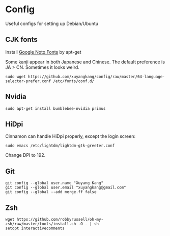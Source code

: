 # Config
Useful configs for setting up Debian/Ubuntu

## CJK fonts
Install [Google Noto Fonts](https://www.google.com/get/noto/) by apt-get

Some kanji appear in both Japanese and Chinese. The default preference is JA > CN. Sometimes it looks weird.
```
sudo wget https://github.com/xuyangkang/config/raw/master/64-language-selector-prefer.conf /etc/fonts/conf.d/
```
## Nvidia
```
sudo apt-get install bumblebee-nvidia primus
```
## HiDpi
Cinnamon can handle HiDpi properly, except the login screen:
```
sudo emacs /etc/lightdm/lightdm-gtk-greeter.conf
```
Change DPI to 192.
## Git
```
git config --global user.name "Xuyang Kang"
git config --global user.email "xuyangkang@gmail.com"
git config --global --add merge.ff false
```
## Zsh
```
wget https://github.com/robbyrussell/oh-my-zsh/raw/master/tools/install.sh -O - | sh
setopt interactivecomments
```
